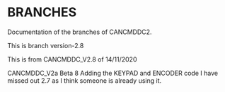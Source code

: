 # BRANCHES

Documentation of the branches of CANCMDDC2.

This is branch version-2.8

This is from CANCMDDC_V2.8 of 14/11/2020

CANCMDDC_V2a Beta 8
Adding the KEYPAD and ENCODER code
I have missed out 2.7 as I think someone is already using it.


